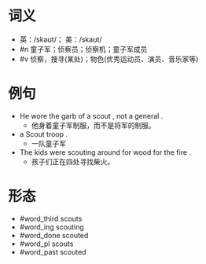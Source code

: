 # 词义
- 英：/skaʊt/； 美：/skaʊt/
- #n 童子军；侦察员；侦察机；童子军成员
- #v 侦察，搜寻(某处)；物色(优秀运动员、演员、音乐家等)
# 例句
- He wore the garb of a scout , not a general .
	- 他身着童子军制服，而不是将军的制服。
- a Scout troop .
	- 一队童子军
- The kids were scouting around for wood for the fire .
	- 孩子们正在四处寻找柴火。
# 形态
- #word_third scouts
- #word_ing scouting
- #word_done scouted
- #word_pl scouts
- #word_past scouted
